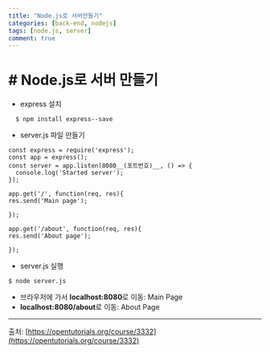 ```yaml
---
title: "Node.js로 서버만들기"
categories: [back-end, nodejs]
tags: [node.js, server]
comment: true
---
```


# # Node.js로 서버 만들기

- express 설치

```
  $ npm install express--save
```

- server.js 파일 만들기

```
const express = require('express');
const app = express();
const server = app.listen(8080__(포트번호)__, () => {
  console.log('Started server');
});

app.get('/', function(req, res){
res.send('Main page');

});

app.get('/about', function(req, res){
res.send('About page');

});

```

- server.js 실행

```
$ node server.js
```

- 브라우저에 가서 **localhost:8080**로 이동: Main Page
- **localhost:8080/about**로 이동: About Page

---

출처: [https://opentutorials.org/course/3332](https://opentutorials.org/course/3332)
